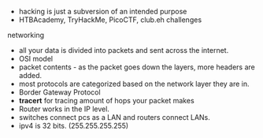- hacking is just a subversion of an intended purpose
- HTBAcademy, TryHackMe, PicoCTF, club.eh challenges

networking

- all your data is divided into packets and sent across the internet.
- OSI model
- packet contents - as the packet goes down the layers, more headers are added.
- most protocols are categorized based on the network layer they are in.
- Border Gateway Protocol
- **tracert** for tracing amount of hops your packet makes
- Router works in the IP level.
- switches connect pcs as a LAN and routers connect LANs.
- ipv4 is 32 bits. (255.255.255.255)

